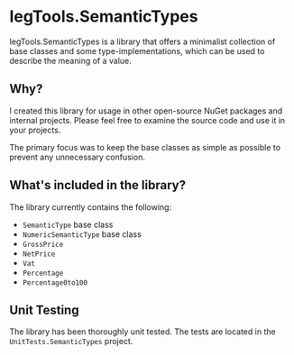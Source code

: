 # IegTools.SemanticTypes

IegTools.SemanticTypes is a library that offers a minimalist collection of base classes and some type-implementations, which can be used to describe the meaning of a value.


## Why?
I created this library for usage in other open-source NuGet packages and internal projects.
Please feel free to examine the source code and use it in your projects.  

The primary focus was to keep the base classes as simple as possible to prevent any unnecessary confusion.


## What's included in the library?
The library currently contains the following:
- `SemanticType` base class
- `NumericSemanticType` base class
- `GrossPrice`
- `NetPrice`
- `Vat`
- `Percentage`
- `Percentage0to100`


## Unit Testing
The library has been thoroughly unit tested. The tests are located in the `UnitTests.SemanticTypes` project.
